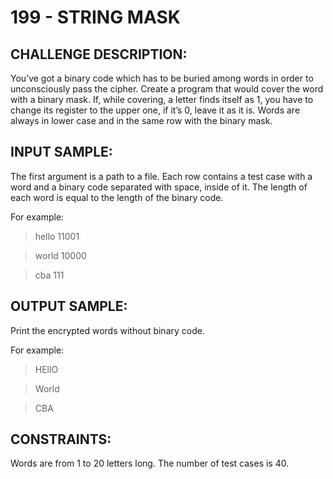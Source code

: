 # 199 - STRING MASK
## CHALLENGE DESCRIPTION:

You’ve got a binary code which has to be buried among words in order to unconsciously pass the cipher.
Create a program that would cover the word with a binary mask. If, while covering, a letter finds itself as 1, you have to change its register to the upper one, if it’s 0, leave it as it is. Words are always in lower case and in the same row with the binary mask.

## INPUT SAMPLE:

The first argument is a path to a file. Each row contains a test case with a word and a binary code separated with space, inside of it. The length of each word is equal to the length of the binary code.

For example:

> hello 11001

> world 10000

> cba 111

## OUTPUT SAMPLE:

Print the encrypted words without binary code.

For example:

> HEllO

> World

> CBA

## CONSTRAINTS:

Words are from 1 to 20 letters long.
The number of test cases is 40.
